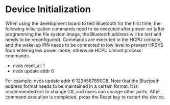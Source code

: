 # Device Initialization
When using the development board to test Bluetooth for the first time, the following initialization commands need to be executed after power-on (after programming the file system image, the Bluetooth address will be lost and needs to be reconfigured). Commands are executed in the HCPU console, and the wake-up PIN needs to be connected to low level to prevent HPSYS from entering low power mode, otherwise HCPU cannot process commands.
*  nvds reset_all 1
*  nvds update addr 6 <Bluetooth address>

For example: nvds update addr 6 1234567890C8. Note that the Bluetooth address format needs to be maintained in a certain format. It is recommended not to change C8, and users can change other parts. After command execution is completed, press the Reset key to restart the device.
